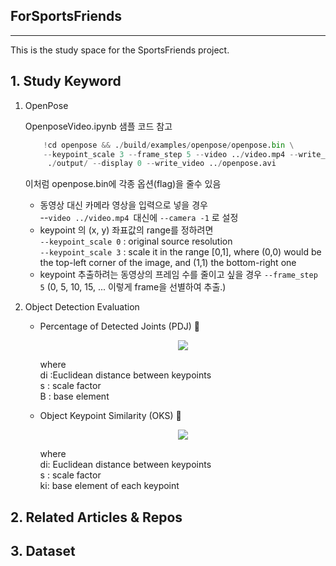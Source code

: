 ## ForSportsFriends
----------------------------------------------------------------
This is the study space for the SportsFriends project.

## 1. Study Keyword
1.  OpenPose

     OpenposeVideo.ipynb 샘플 코드 참고

      ```python
          !cd openpose && ./build/examples/openpose/openpose.bin \
          --keypoint_scale 3 --frame_step 5 --video ../video.mp4 --write_json\
           ./output/ --display 0 --write_video ../openpose.avi
      ```

     이처럼 openpose.bin에 각종 옵션(flag)을 줄수 있음

    - 동영상 대신 카메라 영상을 입력으로 넣을 경우   
      --`video ../video.mp4 `대신에 `--camera -1` 로 설정   
    - keypoint 의 (x, y) 좌표값의 range를 정하려면   
      `--keypoint_scale 0` : original source resolution   
      `--keypoint_scale 3` : scale it in the range [0,1], where (0,0) would be the top-left corner of the image, and (1,1) the bottom-right one   
    - keypoint 추출하려는 동영상의 프레임 수를 줄이고 싶을 경우
      `--frame_step 5` (0, 5, 10, 15, ... 이렇게 frame을 선별하여 추출.)


2. Object Detection Evaluation  
    - Percentage of Detected Joints (PDJ) :sparkling_heart:
       <p align="center"><img src="https://latex.codecogs.com/svg.latex?  PDJ =\sum_{i=1}^{n}\frac{1_{\left[d_{i} <= s*B\right]}}{n}" /></p>

       where    
         di :Euclidean distance between  keypoints    
         s : scale factor   
         B : base element   

    - Object Keypoint Similarity (OKS) :seedling:
       <p align="center"> <img src="https://latex.codecogs.com/svg.latex? OKS =\sum_{i=1}^{n} exp(-\frac{d_{i}^2}{2s^2 k_{i}^2})" /></p>

       where  
        di: Euclidean distance between  keypoints     
        s : scale factor    
        ki: base element of each keypoint   

## 2. Related Articles & Repos


## 3. Dataset
